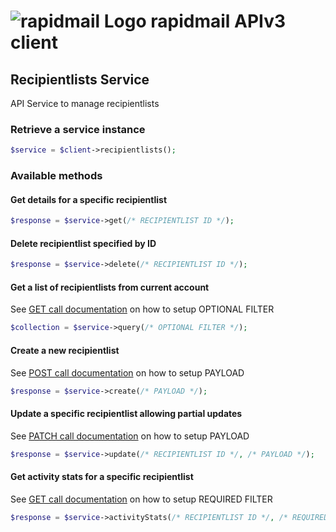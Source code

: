 # ![rapidmail Logo](https://avatars0.githubusercontent.com/u/25850436?v=3&s=50 "rapidmail Logo") rapidmail APIv3 client

## Recipientlists Service

API Service to manage recipientlists

### Retrieve a service instance
```php
$service = $client->recipientlists();
```

###  Available methods
#### Get details for a specific recipientlist
```php
$response = $service->get(/* RECIPIENTLIST ID */);
```
#### Delete recipientlist specified by ID
```php
$response = $service->delete(/* RECIPIENTLIST ID */);
```
#### Get a list of recipientlists from current account
See [GET call documentation](https://developer.rapidmail.wiki/documentation.html?urls.primaryName=Recipientlists#/Recipientlists/get_recipientlists) on how to setup OPTIONAL FILTER
```php
$collection = $service->query(/* OPTIONAL FILTER */);
```
#### Create a new recipientlist
See [POST call documentation](https://developer.rapidmail.wiki/documentation.html?urls.primaryName=Recipientlists#/Recipientlists/post_recipientlists) on how to setup PAYLOAD
```php
$response = $service->create(/* PAYLOAD */);
```
#### Update a specific recipientlist allowing partial updates
See [PATCH call documentation](https://developer.rapidmail.wiki/documentation.html?urls.primaryName=Recipientlists#/Recipientlists/patch_recipientlists__recipientlist_id_) on how to setup PAYLOAD
```php
$response = $service->update(/* RECIPIENTLIST ID */, /* PAYLOAD */);
```
#### Get activity stats for a specific recipientlist
See [GET call documentation](https://developer.rapidmail.wiki/documentation.html?urls.primaryName=Recipientlists#/Recipientlists/get_recipientlists__recipientlist_id__stats_activity) on how to setup REQUIRED FILTER
```php
$response = $service->activityStats(/* RECIPIENTLIST ID */, /* REQUIRED FILTER */);
```